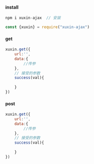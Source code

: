#### install

```js
npm i xuxin-ajax  // 安装

const {xuxin} = require("xuxin-ajax")
```

#### get

```js
xuxin.get({
    url:'',
    data:{
    	//传参
    },
    // 接受的参数
   	success(val){
    	
    }
})
```

#### post

```js
xuxin.get({
    url:'',
    data:{
    	//传参
    },
    // 接受的参数
   	success(val){
    	
    }
})
```

